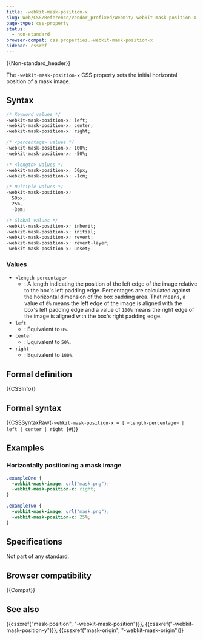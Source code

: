 ```yaml
---
title: -webkit-mask-position-x
slug: Web/CSS/Reference/Vendor_prefixed/WebKit/-webkit-mask-position-x
page-type: css-property
status:
  - non-standard
browser-compat: css.properties.-webkit-mask-position-x
sidebar: cssref
---
```


{{Non-standard_header}}

The `-webkit-mask-position-x` CSS property sets the initial horizontal position of a mask image.

## Syntax

```css
/* Keyword values */
-webkit-mask-position-x: left;
-webkit-mask-position-x: center;
-webkit-mask-position-x: right;

/* <percentage> values */
-webkit-mask-position-x: 100%;
-webkit-mask-position-x: -50%;

/* <length> values */
-webkit-mask-position-x: 50px;
-webkit-mask-position-x: -1cm;

/* Multiple values */
-webkit-mask-position-x:
  50px,
  25%,
  -3em;

/* Global values */
-webkit-mask-position-x: inherit;
-webkit-mask-position-x: initial;
-webkit-mask-position-x: revert;
-webkit-mask-position-x: revert-layer;
-webkit-mask-position-x: unset;
```

### Values

- `<length-percentage>`
  - : A length indicating the position of the left edge of the image relative to the box's left padding edge. Percentages are calculated against the horizontal dimension of the box padding area. That means, a value of `0%` means the left edge of the image is aligned with the box's left padding edge and a value of `100%` means the right edge of the image is aligned with the box's right padding edge.
- `left`
  - : Equivalent to `0%`.
- `center`
  - : Equivalent to `50%`.
- `right`
  - : Equivalent to `100%`.

## Formal definition

{{CSSInfo}}

## Formal syntax

{{CSSSyntaxRaw(`-webkit-mask-position-x = [ <length-percentage> | left | center | right ]#`)}}

## Examples

### Horizontally positioning a mask image

```css
.exampleOne {
  -webkit-mask-image: url("mask.png");
  -webkit-mask-position-x: right;
}

.exampleTwo {
  -webkit-mask-image: url("mask.png");
  -webkit-mask-position-x: 25%;
}
```

## Specifications

Not part of any standard.

## Browser compatibility

{{Compat}}

## See also

{{cssxref("mask-position", "-webkit-mask-position")}}, {{cssxref("-webkit-mask-position-y")}}, {{cssxref("mask-origin", "-webkit-mask-origin")}}
